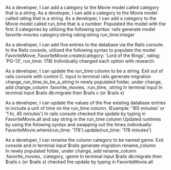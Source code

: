 As a developer, I can add a category to the Movie model called category that is a string.
As a developer, I can add a category to the Movie model called rating that is a string.
As a developer, I can add a category to the Movie model called run_time that is a number.
    Populated the model with the first 3 categories by utilizing the following syntax:
    rails generate model favorite-movies category:string rating:string run_time:integer

As a developer, I can add five entries to the database via the Rails console.
    In the Rails console, utilized the following syntax to populate the model FavoriteMovie, FavoriteMovie.create(category: 'Lord of the Rings', rating: 'PG-13', run_time: 178)
    Individually changed each option with research.

As a developer, I can update the run_time column to be a string.
    Exit out of rails console with control C. 
    Input in terminal rails generate migration change_run_time_to_be_a_string
    In newly populated folder, under change, add change_column :favorite_movies, :run_time, :string
    In terminal input  In terminal input $rails db:migrate then $rails c (or $rails s)

As a developer, I can update the values of the five existing database entries to include a unit of time on the run_time column. (Example: '165 minutes' or '1 hr, 45 minutes')
    In rails console checked the update by typing in FavoriteMovie.all and say string in the run_time column
    Updated runtimes by using the folowing syntax and swapping out the times individually: FavoriteMovie.where(run_time: '178').update(run_time: '178 minutes')

As a developer, I can rename the column category to be named genre.
     Exit console and in terminal input $rails generate migration rename_column  
     In newly populated folder, under change, add rename_column :favorite_movies, :category, :genre
     In terminal input $rails db:migrate then $rails c (or $rails s) checked the update by typing in FavoriteMovie.all